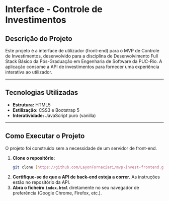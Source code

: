 # Interface - Controle de Investimentos

## Descrição do Projeto

Este projeto é a interface de utilizador (front-end) para o MVP de Controle de Investimentos, desenvolvido para a disciplina de Desenvolvimento Full Stack Básico da Pós-Graduação em Engenharia de Software da PUC-Rio. A aplicação consome a API de investimentos para fornecer uma experiência interativa ao utilizador.

---

## Tecnologias Utilizadas

* **Estrutura:** HTML5
* **Estilização:** CSS3 e Bootstrap 5
* **Interatividade:** JavaScript puro (vanilla)

---

## Como Executar o Projeto

O projeto foi construído sem a necessidade de um servidor de front-end.

1.  **Clone o repositório:**
    ```bash
    git clone [https://github.com/LayonFornaciari/mvp-invest-frontend.git](https://github.com/LayonFornaciari/mvp-invest-frontend.git)
    ```
2.  **Certifique-se de que a API de back-end esteja a correr.** As instruções estão no repositório da API.
3.  **Abra o ficheiro `index.html`** diretamente no seu navegador de preferência (Google Chrome, Firefox, etc.).